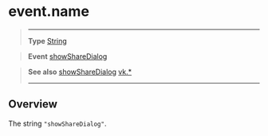 # event.name

> --------------------- ------------------------------------------------------------------------------------------
> __Type__              [String](https://docs.coronalabs.com/api/type/String.html)

> __Event__             [showShareDialog](/plugin/vk/event/showShareDialog/)

> __See also__          [showShareDialog](/plugin/vk/event/showShareDialog/)
>						[vk.*](/plugin/vk/)
> --------------------- ------------------------------------------------------------------------------------------

## Overview

The string `"showShareDialog"`.